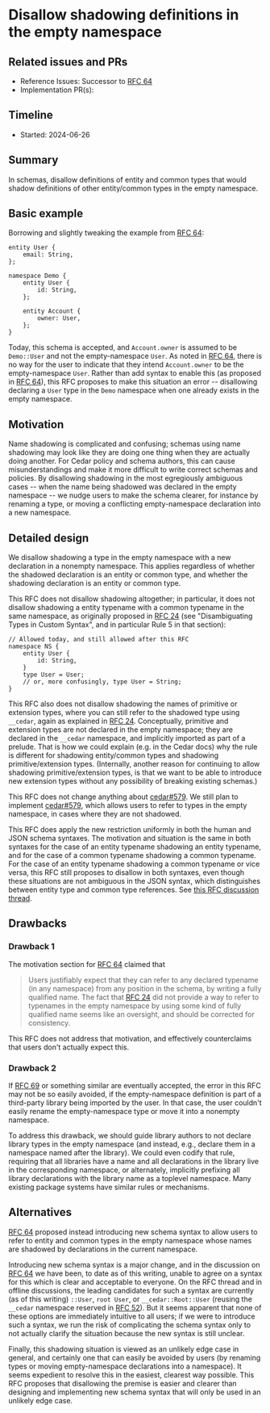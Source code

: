 # Disallow shadowing definitions in the empty namespace

## Related issues and PRs

- Reference Issues: Successor to [RFC 64]
- Implementation PR(s):

## Timeline

- Started: 2024-06-26

## Summary

In schemas, disallow definitions of entity and common types that would shadow
definitions of other entity/common types in the empty namespace.

## Basic example

Borrowing and slightly tweaking the example from [RFC 64]:

```
entity User {
    email: String,
};

namespace Demo {
    entity User {
        id: String,
    };

    entity Account {
        owner: User,
    };
}
```

Today, this schema is accepted, and `Account.owner` is assumed to be
`Demo::User` and not the empty-namespace `User`.
As noted in [RFC 64], there is no way for the user to indicate that they intend
`Account.owner` to be the empty-namespace `User`.
Rather than add syntax to enable this (as proposed in [RFC 64]), this RFC
proposes to make this situation an error -- disallowing declaring a `User` type
in the `Demo` namespace when one already exists in the empty namespace.

## Motivation

Name shadowing is complicated and confusing; schemas using name shadowing may
look like they are doing one thing when they are actually doing another.
For Cedar policy and schema authors, this can cause misunderstandings and make
it more difficult to write correct schemas and policies.
By disallowing shadowing in the most egregiously ambiguous cases -- when the
name being shadowed was declared in the empty namespace -- we nudge users to
make the schema clearer, for instance by renaming a type, or moving a
conflicting empty-namespace declaration into a new namespace.

## Detailed design

We disallow shadowing a type in the empty namespace with a new declaration in a
nonempty namespace.
This applies regardless of whether the shadowed declaration is an entity or
common type, and whether the shadowing declaration is an entity or common type.

This RFC does not disallow shadowing altogether; in particular, it does not
disallow shadowing a entity typename with a common typename in the same namespace,
as originally proposed in [RFC 24] (see "Disambiguating Types in Custom Syntax",
and in particular Rule 5 in that section):
```
// Allowed today, and still allowed after this RFC
namespace NS {
    entity User {
        id: String,
    }
    type User = User;
    // or, more confusingly, type User = String;
}
```

This RFC also does not disallow shadowing the names of primitive or extension
types, where you can still refer to the shadowed type using `__cedar`, again as
explained in [RFC 24].
Conceptually, primitive and extension types are not declared in the empty
namespace; they are declared in the `__cedar` namespace, and implicitly imported
as part of a prelude.
That is how we could explain (e.g. in the Cedar docs) why the rule is different
for shadowing entity/common types and shadowing primitive/extension types.
(Internally, another reason for continuing to allow shadowing
primitive/extension types, is that we want to be able to introduce new extension
types without any possibility of breaking existing schemas.)

This RFC does not change anything about [cedar#579].
We still plan to implement [cedar#579], which allows users to refer to types in
the empty namespace, in cases where they are not shadowed.

This RFC does apply the new restriction uniformly in both the human and JSON
schema syntaxes.
The motivation and situation is the same in both syntaxes for the case of an
entity typename shadowing an entity typename, and for the case of a common
typename shadowing a common typename.
For the case of an entity typename shadowing a common typename or vice versa,
this RFC still proposes to disallow in both syntaxes, even though these
situations are not ambiguous in the JSON syntax, which distinguishes between
entity type and common type references.
See [this RFC discussion thread](https://github.com/cedar-policy/rfcs/pull/70#discussion_r1659120108).

## Drawbacks

### Drawback 1

The motivation section for [RFC 64] claimed that
> Users justifiably expect that they can refer to any declared typename (in any
> namespace) from any position in the schema, by writing a fully qualified name.
> The fact that [RFC 24] did not provide a way to refer to typenames in the empty
> namespace by using some kind of fully qualified name seems like an oversight,
> and should be corrected for consistency.

This RFC does not address that motivation, and effectively counterclaims that
users don't actually expect this.

### Drawback 2

If [RFC 69] or something similar are eventually accepted, the error in this RFC
may not be so easily avoided, if the empty-namespace definition is part of a
third-party library being imported by the user.
In that case, the user couldn't easily rename the empty-namespace type or move
it into a nonempty namespace.

To address this drawback, we should guide library authors to not declare library
types in the empty namespace (and instead, e.g., declare them in a namespace
named after the library).
We could even codify that rule, requiring that all libraries have a name and all
declarations in the library live in the corresponding namespace, or alternately,
implicitly prefixing all library declarations with the library name as a
toplevel namespace.
Many existing package systems have similar rules or mechanisms.

## Alternatives

[RFC 64] proposed instead introducing new schema syntax to allow users to refer
to entity and common types in the empty namespace whose names are shadowed by
declarations in the current namespace.

Introducing new schema syntax is a major change, and in the discussion on
[RFC 64] we have been, to date as of this writing, unable to agree on a syntax for
this which is clear and acceptable to everyone.
On the RFC thread and in offline discussions, the leading candidates for such a
syntax are currently (as of this writing) `::User`, `root User`, or
`__cedar::Root::User` (reusing the `__cedar` namespace reserved in [RFC 52]).
But it seems apparent that none of these options are immediately intuitive to
all users; if we were to introduce such a syntax, we run the risk of
complicating the schema syntax only to not actually clarify the situation
because the new syntax is still unclear.

Finally, this shadowing situation is viewed as an unlikely edge case in general,
and certainly one that can easily be avoided by users (by renaming types or
moving empty-namespace declarations into a namespace).
It seems expedient to resolve this in the easiest, clearest way possible.
This RFC proposes that disallowing the premise is easier and clearer than
designing and implementing new schema syntax that will only be used in an
unlikely edge case.


[RFC 24]: https://github.com/cedar-policy/rfcs/blob/main/text/0024-schema-syntax.md
[RFC 52]: https://github.com/cedar-policy/rfcs/blob/main/text/0052-reserved-namespaces.md
[RFC 64]: https://github.com/cedar-policy/rfcs/pull/64
[RFC 69]: https://github.com/cedar-policy/rfcs/pull/69
[cedar#579]: https://github.com/cedar-policy/cedar/issues/579
